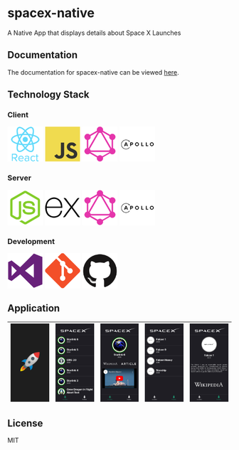 # spacex-native

A Native App that displays details about Space X Launches

## Documentation

The documentation for spacex-native can be viewed [here](https://iamkhattar.github.io/spacex-native/).

## Technology Stack

### Client

<img src="./assets/common/react.png" width="80" height="80" title="React Native"> <img src="./assets/common/javascript.png" width="80" height="80" title="JavaScript"> <img src="./assets/common/graphql.png" width="80" height="80" title="GraphQL"> <img src="./assets/common/apollo.png" width="80" height="80" title="Apollo">

### Server

<img src="./assets/common/nodejs.png" width="80" height="80" title="Node.js"> <img src="./assets/common/express.png" width="80" height="80" title="Express.js"> <img src="./assets/common/graphql.png" width="80" height="80" title="GraphQL"> <img src="./assets/common/apollo.png" width="80" height="80" title="Apollo">

### Development

<img src="./assets/common/vscode.png" width="80" height="80" title="Visual Studio Code"> <img src="./assets/common/git.png" width="80" height="80" title="Git"> <img src="./assets/common/github.png" width="80" height="80" title="Github">

## Application

| ![Splash Screen](assets/screenshots/5.jpg) | ![Launches](assets/screenshots/1.jpg) | ![Launch Details](assets/screenshots/3.jpg) | ![Rockets](assets/screenshots/2.jpg) | ![Rocket Details](assets/screenshots/4.jpg) |
| ------------------------------------------ | :-----------------------------------: | ------------------------------------------- | :----------------------------------: | ------------------------------------------- |


## License

MIT
